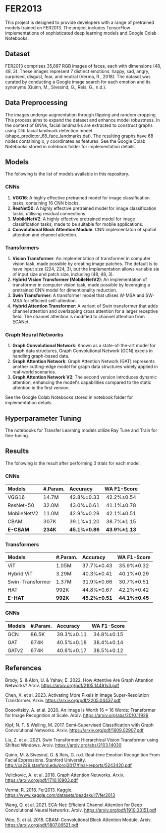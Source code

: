 # FER2013
This project is designed to provide developers with a range of pretrained models trained on FER2013. The project includes TensorFlow implementations of sophisticated deep learning models and Google Colab Notebooks. 

## Dataset
FER2013 comprises 35,887 RGB images of faces, each with dimensions (48, 48, 3). These images represent 7 distinct emotions: happy, sad, angry, surprised, disgust, fear, and neutral (Verma, R., 2018). The dataset was curated by conducting a Google image search for each emotion and its synonyms (Quinn, M., Sivesind, G., Reis, G., n.d.).

## Data Preprocessing
The images undergo augmentation through flipping and random cropping. This process aims to expand the dataset and enhance model robustness. In the context of GNNs, facial landmarks are extracted to construct graphs using Dlib facial landmark detection model (shape_predictor_68_face_landmarks.dat). The resulting graphs have 68 nodes containing x, y coordinates as features. See the Google Colab Notebooks stored in notebook folder for implementation details. 

## Models
The following is the list of models available in this repository. 

### CNNs
1. **VGG16**: A highly effective pretrained model for image classification tasks, containing 16 CNN blocks. 
2. **ResNet50**: A highly effective pretrained model for image classification tasks, utilising residual connections. 
3. **MobileNetV2**: A highly effective pretrained model for image classification tasks, made to be suitable for mobile applications. 
4. **Convolutional Block Attention Module**: CNN implementaton of spatial attention and channel attention. 


### Transformers
1. **Vision Transformer**: An implementation of transformer in computer vision task, made possible by creating image patches. The default is to have input size (224, 224, 3), but the implementation allows variable sie of input size and patch size, including (48, 48, 3). 
2. **Hybrid Vision Transformer (MobileNetV2)**: An implementation of transformer in computer vision task, made possible by leveraging a pretrained CNN model for dimentionality reduction. 
3. **Swin Transformer**: A transformer model that utlises W-MSA and SW-MSA for efficient self-attention. 
4. **Hybrid Attention Transformer**: A variant of Swin transformer that adds channel attention and overlapping cross attention for a larger receptive field. The channel attention is modified to channel attention from ECANet. 

### Graph Neural Networks
1. **Graph Convolutional Network**: Known as a state-of-the-art model for graph data structures, Graph Convolutional Network (GCN) excels in handling graph-based data.
2. **Graph Attention Network**: Graph Attention Network (GAT) represents another cutting-edge model for graph data structures widely applied in real-world scenarios. 
3. **Graph Attention Network V2**: The second version introduces dynamic attention, enhancing the model's capabilities compared to the static attention in the first version.

See the Google Colab Notebooks stored in notebook folder for implementation details. 

## Hyperparameter Tuning
The notebooks for Transfer Learning models utilize Ray Tune and Train for fine-tuning. 

## Results
The following is the result after performing 3 trials for each model. 
### CNNs
|Models |#.Param. |Accuracy |WA F1-Score |
| :--- | :--- | :--- |:---: |
|VGG16 |14.7M |42.8%±0.33 |42.2%±0.54 |
|ResNet-50 |32.0M |43.0%±0.61 |41.1%±0.78 |
|MobileNetV2 |11.0M |42.9%±0.29 |42.1%±0.51 |
|CBAM |307K |39.1%±1.20 |38.7%±1.15 |
|**E-CBAM** |**234K** |**45.1%±0.86** |**43.9%±1.13** |

### Transformers
|Models |#.Param. |Accuracy |WA F1-Score |
| :--- | :--- | :--- |:---: |
|ViT |1.05M |37.7%±0.43 |35.9%±0.32 |
|Hybrid ViT |3.29M |40.3%±0.41 |40.1%±0.29 |
|Swin-Transformer |1.37M |31.9%±0.66 |30.7%±0.51 |
|HAT |992K |44.8%±0.67 |42.2%±0.42 |
|**E-HAT** |**992K** |**45.2%±0.51** |**44.1%±0.45** |

### GNNs
|Models |#.Param. |Accuracy |WA F1-Score |
| :--- | :--- | :--- |:---: |
|GCN |86.5K |39.3%±0.11 |34.8%±0.15 |
|GAT |674K |40.5%±0.18 |38.4%±0.14 |
|GATv2 |674K |40.6%±0.17 |38.5%±0.12 |


## References
Brody, S. & Alon, U. & Yahav, E. 2022. How Attentive Are Graph Attention Networks? Arxiv. https://arxiv.org/pdf/2105.14491v3.pdf

Chen, X. et al. 2023. Activating More Pixels in Image Super-Resolution Transformer. Arxiv. https://arxiv.org/pdf/2205.04437.pdf

Dosovitskiy, A. et al. 2020. An Image is Worth 16 × 16 Words: Transformer for Image Recognition at Scale. Arxiv. https://arxiv.org/abs/2010.11929

Kipf, N. T. & Welling, M. 2017. Semi-Supervised Classification with Graph Convolutional Networks. Arxiv. https://arxiv.org/pdf/1609.02907.pdf

Liu, Z. et al. 2021. Swin Transformer: Hierarchical Vision Transformer using Shifted Windows. Arxiv. https://arxiv.org/abs/2103.14030

Quinn, M. & Sivesind, G. & Reis, G. n.d. Real-time Emotion Recognition From Facial Expressions. Stanford University. http://cs229.stanford.edu/proj2017/final-reports/5243420.pdf

Velickovic, A. et al. 2018. Graph Attention Networks. Arxiv. https://arxiv.org/pdf/1710.10903.pdf

Verma, R. 2018. Fer2013. Kaggle. https://www.kaggle.com/datasets/deadskull7/fer2013

Wang, Q. et al. 2021. ECA-Net: Efficient Channel Attention for Deep Convolutional Neural Networks. Arxiv. https://arxiv.org/pdf/1910.03151.pdf

Woo, S. et al. 2018. CBAM: Convolutional Block Attention Module. Arxiv. https://arxiv.org/pdf/1807.06521.pdf